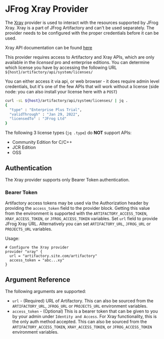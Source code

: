 # JFrog Xray Provider

The [Xray](https://jfrog.com/xray/) provider is used to interact with the
resources supported by JFrog Xray. Xray is a part of JFrog Artifactory and can't be used separately.
The provider needs to be configured with the proper credentials before it can be used.

Xray API documentation can be found [here](https://www.jfrog.com/confluence/display/JFROG/Xray+REST+API)

This provider requires access to Artifactory and Xray APIs, which are only available in the _licensed_ pro and enterprise editions.
You can determine which license you have by accessing the following URL
`${host}/artifactory/api/system/licenses/`

You can either access it via api, or web browser - it does require admin level credentials, but it's one of the few
APIs that will work without a license (side node: you can also install your license here with a `POST`)

```bash
curl -sL ${host}/artifactory/api/system/licenses/ | jq .
{
  "type" : "Enterprise Plus Trial",
  "validThrough" : "Jan 29, 2022",
  "licensedTo" : "JFrog Ltd"
}

```

The following 3 license types (`jq .type`) do **NOT** support APIs:
- Community Edition for C/C++
- JCR Edition
- OSS

## Authentication
The Xray provider supports only Bearer Token authentication. 

### Bearer Token
Artifactory access tokens may be used via the Authorization header by providing the `access_token` field to the provider
block. Getting this value from the environment is supported with the `ARTIFACTORY_ACCESS_TOKEN`, `XRAY_ACCESS_TOKEN`,
or `JFROG_ACCESS_TOKEN` variables.
Set `url` field to provide JFrog Xray URL. Alternatively you can set `ARTIFACTORY_URL`, `JFROG_URL` or `PROJECTS_URL` variables.

Usage:
```hcl
# Configure the Xray provider
provider "xray" {
  url = "artifactory.site.com/artifactory"
  access_token = "abc...xy"
}
```

## Argument Reference

The following arguments are supported:

* `url` - (Required) URL of Artifactory. This can also be sourced from the `ARTIFACTORY_URL`, `JFROG_URL` or `PROJECTS_URL` environment variables.
* `access_token` - (Optional) This is a bearer token that can be given to you by your admin under `Identity and Access`.
For Xray functionality, this is the only auth method accepted. This can also be sourced from the `ARTIFACTORY_ACCESS_TOKEN`, `XRAY_ACCESS_TOKEN`,
  or `JFROG_ACCESS_TOKEN` environment variables.
